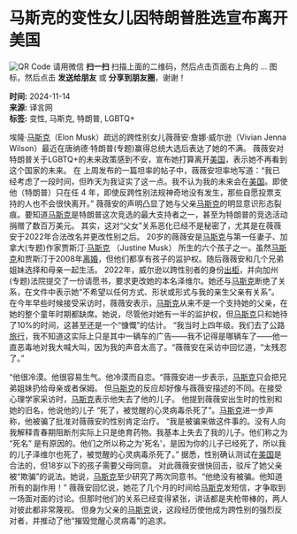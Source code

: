 # 马斯克的变性女儿因特朗普胜选宣布离开美国

![QR Code](https://chart.googleapis.com/chart?chs=280x280&cht=qr&choe=UTF-8&chl=http%3A%2F%2Fwww.vancouverren.com%2Fpda%2Fnews%2Fop%3Dview%2Fsid%3D1049106%2Fapp%3Dweixin%2Fruid%3D1%2Flang%3Dschinese.html) 请用微信 **扫一扫** 扫描上面的二维码，然后点击页面右上角的 ... 图标，然后点击 **发送给朋友** 或 **分享到朋友圈**，谢谢！

**时间:** 2024-11-14  
**来源:** 译言网  
**标签:** 变性, 马斯克, 特朗普, LGBTQ+

埃隆·[马斯克](News/tags/tag=%C2%ED%CB%B9%BF%CB/lang=schinese.html?utm_source=westca&utm_medium=tag&utm_campaign=news_extend)（Elon Musk）疏远的跨性别女儿薇薇安·詹娜·威尔逊（Vivian Jenna Wilson）最近在唐纳德·特朗普(专题)赢得总统大选后表达了她的不满。 薇薇安对特朗普关于LGBTQ+的未来政策感到不安，宣布她打算离开[美国](News/tags/tag=%C3%C0%B9%FA/lang=schinese.html?utm_source=westca&utm_medium=tag&utm_campaign=news_extend)，表示她不再看到这个国家的未来。 在 上周发布的一篇坦率的帖子中，薇薇安坦率地写道：“我已经考虑了一段时间，但昨天为我证实了这一点。我不认为我的未来会在[美国](News/tags/tag=%C3%C0%B9%FA/lang=schinese.html?utm_source=westca&utm_medium=tag&utm_campaign=news_extend)。即使他（特朗普）只在任 4 年，即使反跨性别法规神奇地没有发生，那些自愿投票支持的人也不会很快离开。” 薇薇安的声明凸显了她与父亲[马斯克](News/tags/tag=%C2%ED%CB%B9%BF%CB/lang=schinese.html?utm_source=westca&utm_medium=tag&utm_campaign=news_extend)的明显意识形态裂痕。要知道[马斯克](News/tags/tag=%C2%ED%CB%B9%BF%CB/lang=schinese.html?utm_source=westca&utm_medium=tag&utm_campaign=news_extend)是特朗普这次竞选的最大支持者之一，甚至为特朗普的竞选活动捐赠了数百万美元。 其实，这对“父女”关系恶化已经不是秘密了，尤其是在薇薇安于2022年合法改名并更改性别之后。 20岁的薇薇安是[马斯克](News/tags/tag=%C2%ED%CB%B9%BF%CB/lang=schinese.html?utm_source=westca&utm_medium=tag&utm_campaign=news_extend)与第一任妻子、加拿大(专题)作家贾斯汀·[马斯克](News/tags/tag=%C2%ED%CB%B9%BF%CB/lang=schinese.html?utm_source=westca&utm_medium=tag&utm_campaign=news_extend) （Justine Musk） 所生的六个孩子之一。虽然[马斯克](News/tags/tag=%C2%ED%CB%B9%BF%CB/lang=schinese.html?utm_source=westca&utm_medium=tag&utm_campaign=news_extend)和贾斯汀于2008年[离婚](News/tags/tag=%C0%EB%BB%E9/lang=schinese.html?utm_source=westca&utm_medium=tag&utm_campaign=news_extend)，但他们都享有孩子的监护权。随后薇薇安和几个兄弟姐妹选择和母亲一起生活。 2022年，威尔逊以跨性别者的身份[出柜](News/tags/tag=%B3%F6%B9%F1/lang=schinese.html?utm_source=westca&utm_medium=tag&utm_campaign=news_extend)，并向加州(专题)法院提交了一份请愿书，要求更改她的本名泽维尔。她还与[马斯克](News/tags/tag=%C2%ED%CB%B9%BF%CB/lang=schinese.html?utm_source=westca&utm_medium=tag&utm_campaign=news_extend)断绝了关系，在文件中表示她“不希望以任何方式、形状或形式与我的亲生父亲有关系”。 在今年早些时候接受采访时，薇薇安表示，[马斯克](News/tags/tag=%C2%ED%CB%B9%BF%CB/lang=schinese.html?utm_source=westca&utm_medium=tag&utm_campaign=news_extend)从来不是一个支持她的父亲，在她的整个童年时期都缺席。她说，尽管他对她有一半的监护权，但[马斯克](News/tags/tag=%C2%ED%CB%B9%BF%CB/lang=schinese.html?utm_source=westca&utm_medium=tag&utm_campaign=news_extend)只和她待了10%的时间，这甚至还是一个“慷慨”的估计。 “我当时上四年级。我们去了公路[旅行](News/tags/tag=%C2%C3%D0%D0/lang=schinese.html?utm_source=westca&utm_medium=tag&utm_campaign=news_extend)，我不知道这实际上只是其中一辆车的广告——我不记得是哪辆车了——他一直恶毒地对我大喊大叫，因为我的声音太高了。“薇薇安在采访中回忆道，“太残忍了。”

“他很冷漠。他很容易生气。他冷漠而自恋。“薇薇安进一步表示，[马斯克](News/tags/tag=%C2%ED%CB%B9%BF%CB/lang=schinese.html?utm_source=westca&utm_medium=tag&utm_campaign=news_extend)只会把兄弟姐妹扔给母亲或者保姆。 但[马斯克](News/tags/tag=%C2%ED%CB%B9%BF%CB/lang=schinese.html?utm_source=westca&utm_medium=tag&utm_campaign=news_extend)的反应却好像与薇薇安描述的不同。在接受心理学家采访时，[马斯克](News/tags/tag=%C2%ED%CB%B9%BF%CB/lang=schinese.html?utm_source=westca&utm_medium=tag&utm_campaign=news_extend)表示他失去了他的儿子。 他提到薇薇安出生时的性别和她的旧名，他说他的儿子 “死了，被觉醒的心灵病毒杀死了”。[马斯克](News/tags/tag=%C2%ED%CB%B9%BF%CB/lang=schinese.html?utm_source=westca&utm_medium=tag&utm_campaign=news_extend)进一步声称，他被骗了批准对薇薇安的性别肯定治疗。 “我是被骗来做这件事的。没有人向我解释青春期阻断剂实际上只是绝育药物。我基本上失去了我的儿子。他们称之为 “死名” 是有原因的。他们之所以称之为'死名'，是因为你的儿子已经死了，所以我的儿子泽维尔也死了，被觉醒的心灵病毒杀死了。” 据悉，性别确认测试在[美国](News/tags/tag=%C3%C0%B9%FA/lang=schinese.html?utm_source=westca&utm_medium=tag&utm_campaign=news_extend)是合法的，但18岁以下的孩子需要父母同意。 对此薇薇安很快回击，驳斥了她父亲被“欺骗”的说法。她说，[马斯克](News/tags/tag=%C2%ED%CB%B9%BF%CB/lang=schinese.html?utm_source=westca&utm_medium=tag&utm_campaign=news_extend)至少研究了两次同意书。“他绝没有被骗。他知道所有的副作用！” 薇薇安回忆说，她花了几个月的时间给[马斯克](News/tags/tag=%C2%ED%CB%B9%BF%CB/lang=schinese.html?utm_source=westca&utm_medium=tag&utm_campaign=news_extend)发短信，才争取到一场面对面的讨论。但那时他们的关系已经变得紧张，讲话都是夹枪带棒的，两人对彼此都非常蔑视。 但身为父亲的[马斯克](News/tags/tag=%C2%ED%CB%B9%BF%CB/lang=schinese.html?utm_source=westca&utm_medium=tag&utm_campaign=news_extend)说，这段经历使他成为跨性别的强烈反对者，并推动了他“摧毁觉醒心灵病毒”的追求。
<!-- tcd_original_link https://www.westca.com/News/article/sid=1049106/lang=schinese.html -->
